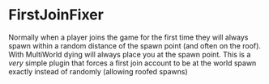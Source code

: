 FirstJoinFixer
==============

Normally when a player joins the game for the first time they will always spawn within a random distance of the spawn
point (and often on the roof). With MultiWorld dying will always place you at the spawn point. This is a _very_ simple
plugin that forces a first join account to be at the world spawn exactly instead of randomly (allowing roofed spawns)